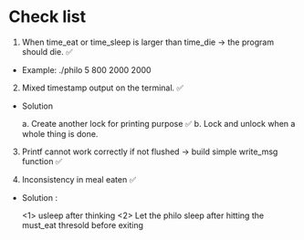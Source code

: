 # Check list

1.	When time_eat or time_sleep is larger than time_die -> the program should die.  ✅

-	Example: ./philo 5 800 2000 2000

2.	Mixed timestamp output on the terminal.  ✅

-	Solution

	a. Create another lock for printing purpose  ✅
	b. Lock and unlock when a whole thing is done.

3. Printf cannot work correctly if not flushed -> build simple write_msg function ✅

4. Inconsistency in meal eaten ✅

-	Solution :

	<1>	usleep after thinking
	<2> Let the philo sleep after hitting the must_eat thresold before exiting
